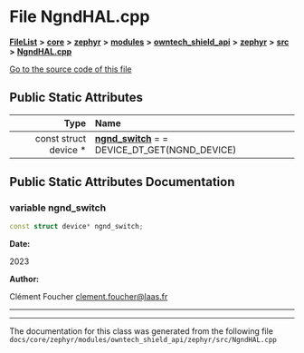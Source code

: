 

# File NgndHAL.cpp



[**FileList**](files.md) **>** [**core**](dir_771164b9325b04f1442f7a3ffa8ecb89.md) **>** [**zephyr**](dir_09002e7ce91f09aeb040dfd1861a47f4.md) **>** [**modules**](dir_6d0fb8ab814c517e7f155fb837e32f72.md) **>** [**owntech\_shield\_api**](dir_9a89dd71eabb2209bdecc753bd3dc4ac.md) **>** [**zephyr**](dir_b3d0c58b5ddf7b1e26f8d905ca8e43b0.md) **>** [**src**](dir_cc8f80e4cf83a61a7635b2e9633862a2.md) **>** [**NgndHAL.cpp**](NgndHAL_8cpp.md)

[Go to the source code of this file](NgndHAL_8cpp_source.md)


























## Public Static Attributes

| Type | Name |
| ---: | :--- |
|  const struct device \* | [**ngnd\_switch**](#variable-ngnd_switch)   = = DEVICE\_DT\_GET(NGND\_DEVICE)<br> |










































## Public Static Attributes Documentation




### variable ngnd\_switch 


```C++
const struct device* ngnd_switch;
```





**Date:**

2023 




**Author:**

Clément Foucher [clement.foucher@laas.fr](mailto:clement.foucher@laas.fr) 





        

<hr>

------------------------------
The documentation for this class was generated from the following file `docs/core/zephyr/modules/owntech_shield_api/zephyr/src/NgndHAL.cpp`

